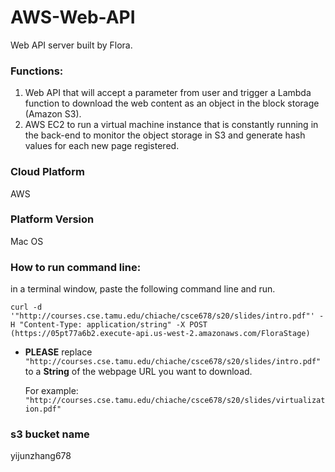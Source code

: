 # AWS-Web-API
Web API server built by Flora.

### Functions:
1. Web API that will accept a parameter from user and trigger a Lambda function to download the web content as an object in the block storage (Amazon S3). 
2. AWS EC2 to run a virtual machine instance that is constantly running in the back-end to monitor the object storage in S3 and generate hash values for each new page registered.

### Cloud Platform

AWS

### Platform Version

 Mac OS

### How to run command line:

in a terminal window, paste the following command line and run.

    curl -d '"http://courses.cse.tamu.edu/chiache/csce678/s20/slides/intro.pdf"' -H "Content-Type: application/string" -X POST (https://05pt77a6b2.execute-api.us-west-2.amazonaws.com/FloraStage)

- **PLEASE** replace `"http://courses.cse.tamu.edu/chiache/csce678/s20/slides/intro.pdf"` to a **String** of the webpage URL you want to download.

    For example: `"http://courses.cse.tamu.edu/chiache/csce678/s20/slides/virtualization.pdf"`

### s3 bucket name

yijunzhang678
